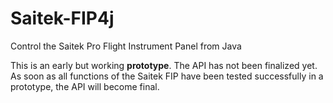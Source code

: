 # Saitek-FIP4j
Control the Saitek Pro Flight Instrument Panel from Java

This is an early but working **prototype**. The API has not been finalized yet. As soon as all functions of the Saitek FIP have been tested successfully in a prototype, the API will become final.
